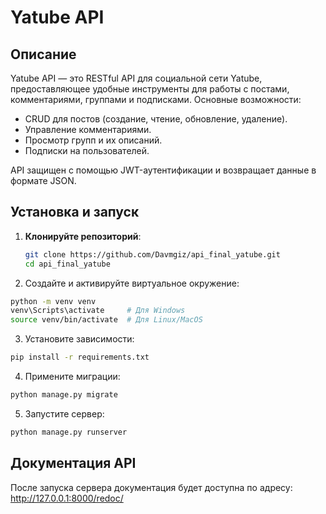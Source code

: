 # Yatube API

## Описание
Yatube API — это RESTful API для социальной сети Yatube, предоставляющее удобные инструменты для работы с постами, комментариями, группами и подписками. Основные возможности:
- CRUD для постов (создание, чтение, обновление, удаление).
- Управление комментариями.
- Просмотр групп и их описаний.
- Подписки на пользователей.

API защищен с помощью JWT-аутентификации и возвращает данные в формате JSON.

## Установка и запуск

1. **Клонируйте репозиторий**:
   ```bash
   git clone https://github.com/Davmgiz/api_final_yatube.git
   cd api_final_yatube
   ```
2. Создайте и активируйте виртуальное окружение:
  ```bash
  python -m venv venv
  venv\Scripts\activate     # Для Windows
  source venv/bin/activate  # Для Linux/MacOS
  ```
3. Установите зависимости:
  ```bash
  pip install -r requirements.txt
  ```
4. Примените миграции:
  ```bash
  python manage.py migrate
  ```
5. Запустите сервер:
  ```bash
  python manage.py runserver
  ```
## Документация API
После запуска сервера документация будет доступна по адресу:
http://127.0.0.1:8000/redoc/
